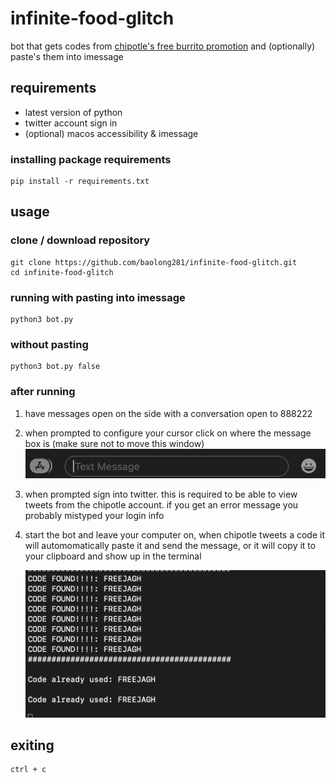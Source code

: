 # infinite-food-glitch

bot that gets codes from [chipotle's free burrito promotion](https://chipotle.com/FreePointer) and (optionally) paste's them into imessage

## requirements

- latest version of python
- twitter account sign in
- (optional) macos accessibility & imessage

### installing package requirements

```
pip install -r requirements.txt
```

## usage

### clone / download repository

```
git clone https://github.com/baolong281/infinite-food-glitch.git
cd infinite-food-glitch
```

### running with pasting into imessage

```
python3 bot.py
```

### without pasting

```
python3 bot.py false
```

### after running

1. have messages open on the side with a conversation open to 888222
2. when prompted to configure your cursor click on where the message box is (make sure not to move this window)
   ![messagebox](assets/messagebox.png)
3. when prompted sign into twitter. this is required to be able to view tweets from the chipotle account. if you get an error message you probably mistyped your login info
4. start the bot and leave your computer on, when chipotle tweets a code it will automomatically paste it and send the message, or it will copy it to your clipboard and show up in the terminal

   ![codes](assets/code.png)

## exiting

```
ctrl + c
```
